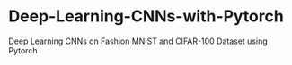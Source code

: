 # Deep-Learning-CNNs-with-Pytorch
Deep Learning CNNs on Fashion MNIST and CIFAR-100 Dataset using Pytorch
